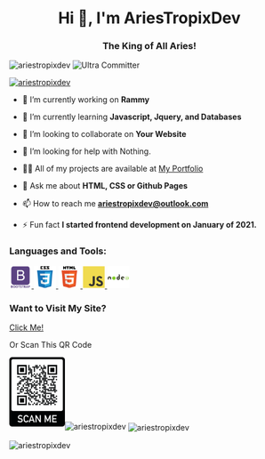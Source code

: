 <h1 align="center">Hi 👋, I'm AriesTropixDev</h1>
<h3 align="center">The King of All Aries!</h3>

<p align="left"> <img src="https://komarev.com/ghpvc/?username=ariestropixdev&label=Profile%20views&color=0e75b6&style=flat" alt="ariestropixdev" /> <img src="https://img.shields.io/badge/%231-Ultra%20Committer-%23F9D71C" alt="Ultra Committer" /> </p>


<p align="left"> <a href="https://github.com/ryo-ma/github-profile-trophy"><img src="https://github-profile-trophy.vercel.app/?username=ariestropixdev" alt="ariestropixdev" /></a> </p>

- 🔭 I’m currently working on **Rammy**

- 🌱 I’m currently learning **Javascript, Jquery, and Databases**

- 👯 I’m looking to collaborate on **Your Website**

- 🤝 I’m looking for help with Nothing.

- 👨‍💻 All of my projects are available at [My Portfolio](https://ariestropixdev.github.io/Portfolio)

- 💬 Ask me about **HTML, CSS or Github Pages**

- 📫 How to reach me **ariestropixdev@outlook.com**

- ⚡ Fun fact **I started frontend development on January of 2021.**


<h3 align="left">Languages and Tools:</h3>
<p align="left"> <a href="https://getbootstrap.com" target="_blank"> <img src="https://raw.githubusercontent.com/devicons/devicon/master/icons/bootstrap/bootstrap-plain-wordmark.svg" alt="bootstrap" width="40" height="40"/> </a> <a href="https://www.w3schools.com/css/" target="_blank"> <img src="https://raw.githubusercontent.com/devicons/devicon/master/icons/css3/css3-original-wordmark.svg" alt="css3" width="40" height="40"/> </a> <a href="https://www.w3.org/html/" target="_blank"> <img src="https://raw.githubusercontent.com/devicons/devicon/master/icons/html5/html5-original-wordmark.svg" alt="html5" width="40" height="40"/> </a> <a href="https://developer.mozilla.org/en-US/docs/Web/JavaScript" target="_blank"> <img src="https://raw.githubusercontent.com/devicons/devicon/master/icons/javascript/javascript-original.svg" alt="javascript" width="40" height="40"/> </a> <a href="https://nodejs.org" target="_blank"> <img src="https://raw.githubusercontent.com/devicons/devicon/master/icons/nodejs/nodejs-original-wordmark.svg" alt="nodejs" width="40" height="40"/> </a> </p>

<h3 align="left">Want to Visit My Site?</h3>
<a alt="AriesTropixDev" href="https://ariestropixdev.github.io/" align="left">Click Me!</a>
<p align="left">Or Scan This QR Code</p>
<img src="frame.png" align="left" width="100px" height="125px" alt="QR Code">
<br />
<br />
<br />
<br />
<br />
<br />
<p><img align="left" src="https://github-readme-stats.vercel.app/api/top-langs?username=ariestropixdev&show_icons=true&locale=en&layout=compact" alt="ariestropixdev" /></p>

<p>&nbsp;<img align="center" src="https://github-readme-stats.vercel.app/api?username=ariestropixdev&show_icons=true&locale=en" alt="ariestropixdev" /></p>

<p><img align="center" src="https://github-readme-streak-stats.herokuapp.com/?user=ariestropixdev&" alt="ariestropixdev" /></p>

